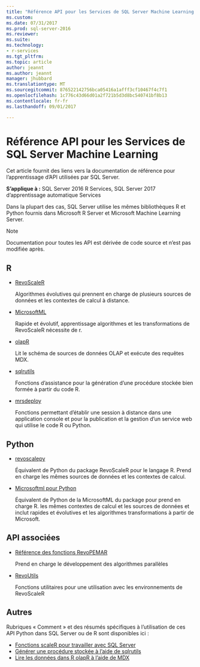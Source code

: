 ```yaml
---
title: "Référence API pour les Services de SQL Server Machine Learning | Documents Microsoft"
ms.custom: 
ms.date: 07/31/2017
ms.prod: sql-server-2016
ms.reviewer: 
ms.suite: 
ms.technology:
- r-services
ms.tgt_pltfrm: 
ms.topic: article
author: jeannt
ms.author: jeannt
manager: jhubbard
ms.translationtype: MT
ms.sourcegitcommit: 876522142756bca05416a1afff3cf10467f4c7f1
ms.openlocfilehash: 1c776c43d66d01a2f721b5d3d8bc540741bf8b13
ms.contentlocale: fr-fr
ms.lasthandoff: 09/01/2017

---
```


# <a name="api-reference-for-sql-server-machine-learning-services"></a>Référence API pour les Services de SQL Server Machine Learning

Cet article fournit des liens vers la documentation de référence pour l’apprentissage d’API utilisées par SQL Server. 

**S’applique à :** SQL Server 2016 R Services, SQL Server 2017 d’apprentissage automatique Services

Dans la plupart des cas, SQL Server utilise les mêmes bibliothèques R et Python fournis dans Microsoft R Server et Microsoft Machine Learning Server. 

> [!NOTE]
> Documentation pour toutes les API est dérivée de code source et n’est pas modifiée après.

## <a name="r"></a>R

+ [RevoScaleR](https://docs.microsoft.com/r-server/r-reference/revoscaler/revoscaler)

    Algorithmes évolutives qui prennent en charge de plusieurs sources de données et les contextes de calcul à distance.

+ [MicrosoftML](https://docs.microsoft.com/r-server/r-reference/microsoftml/microsoftml-package)

    Rapide et évolutif, apprentissage algorithmes et les transformations de RevoScaleR nécessite de r.

+ [olapR](https://docs.microsoft.com/r-server/r-reference/olapr/olapr)

   Lit le schéma de sources de données OLAP et exécute des requêtes MDX.

+ [sqlrutils](https://docs.microsoft.com/r-server/r-reference/sqlrutils/sqlrutils)

    Fonctions d’assistance pour la génération d’une procédure stockée bien formée à partir du code R.

+ [mrsdeploy](https://docs.microsoft.com/r-server/r-reference/mrsdeploy/mrsdeploy-package)

   Fonctions permettant d’établir une session à distance dans une application console et pour la publication et la gestion d’un service web qui utilise le code R ou Python.

## <a name="python"></a>Python

+ [revoscalepy](https://docs.microsoft.com/r-server/python-reference/revoscalepy/revoscalepy-package)

    Équivalent de Python du package RevoScaleR pour le langage R. Prend en charge les mêmes sources de données et les contextes de calcul.

+ [Microsoftml pour Python](https://docs.microsoft.com/r-server/python-reference/microsoftml/microsoftml-package)

    Équivalent de Python de la MicrosoftML du package pour prend en charge R. les mêmes contextes de calcul et les sources de données et inclut rapides et évolutives et les algorithmes transformations à partir de Microsoft.

## <a name="related-apis"></a>API associées

+ [Référence des fonctions RevoPEMAR](https://docs.microsoft.com/r-server/r-reference/revopemar/pemar)

    Prend en charge le développement des algorithmes parallèles

+ [RevoUtils](https://docs.microsoft.com/r-server/r-reference/revoutils/revoutils)

    Fonctions utilitaires pour une utilisation avec les environnements de RevoScaleR

## <a name="other"></a>Autres

Rubriques « Comment » et des résumés spécifiques à l’utilisation de ces API Python dans SQL Server ou de R sont disponibles ici :

+ [Fonctions scaleR pour travailler avec SQL Server](scaler-functions-for-working-with-sql-server-data.md)
+ [Générer une procédure stockée à l’aide de sqlrutils](generating-an-r-stored-procedure-for-r-code-using-the-sqlrutils-package.md)
+ [Lire les données dans R olapR à l’aide de MDX](how-to-create-mdx-queries-using-olapr.md)

